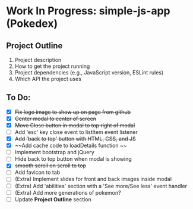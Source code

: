 # Work In Progress: simple-js-app (Pokedex)

## Project Outline 
1. Project description
2. How to get the project running
3. Project dependencies (e.g., JavaScript version, ESLint rules)
4. Which API the project uses

## To Do: 
- [x] ~~Fix logo image to show up on page from github~~
- [x] ~~Center modal to center of screen~~
- [x] ~~Move Close button in modal to top right of modal~~
- [ ] Add 'esc' key close event to listItem event listener
- [x] ~~Add 'back to top' button with HTML, CSS, and JS~~
- [x] ~~Add cache code to loadDetails function ~~
- [ ] Implement bootstrap and jQuery
- [ ] Hide back to top button when modal is showing
- [x] ~~smooth scroll on scroll to top~~
- [ ] Add favicon to tab
- [ ] \(Extra) Implement slides for front and back images inside modal
- [ ] \(Extra) Add 'abilities' section with a 'See more/See less' event handler
- [ ] \(Extra) Add more generations of pokemon?
- [ ] Update **Project Outline** section
